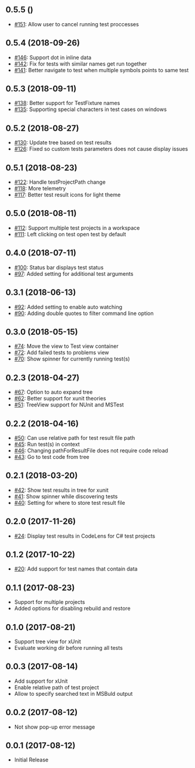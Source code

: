 ## 0.5.5 ()
* [#151](https://github.com/formulahendry/vscode-dotnet-test-explorer/pull/151): Allow user to cancel running test proccesses

## 0.5.4 (2018-09-26)
* [#146](https://github.com/formulahendry/vscode-dotnet-test-explorer/pull/146): Support dot in inline data
* [#142](https://github.com/formulahendry/vscode-dotnet-test-explorer/pull/142): Fix for tests with similar names get run together
* [#141](https://github.com/formulahendry/vscode-dotnet-test-explorer/pull/141): Better navigate to test when multiple symbols points to same test

## 0.5.3 (2018-09-11)
* [#138](https://github.com/formulahendry/vscode-dotnet-test-explorer/pull/138): Better support for TestFixture names
* [#135](https://github.com/formulahendry/vscode-dotnet-test-explorer/pull/135): Supporting special characters in test cases on windows

## 0.5.2 (2018-08-27)
* [#130](https://github.com/formulahendry/vscode-dotnet-test-explorer/pull/130): Update tree based on test results
* [#126](https://github.com/formulahendry/vscode-dotnet-test-explorer/pull/126): Fixed so custom tests parameters does not cause display issues

## 0.5.1 (2018-08-23)
* [#122](https://github.com/formulahendry/vscode-dotnet-test-explorer/pull/122): Handle testProjectPath change
* [#118](https://github.com/formulahendry/vscode-dotnet-test-explorer/pull/118): More telemetry
* [#117](https://github.com/formulahendry/vscode-dotnet-test-explorer/pull/117): Better test result icons for light theme

## 0.5.0 (2018-08-11)
* [#112](https://github.com/formulahendry/vscode-dotnet-test-explorer/pull/112): Support multiple test projects in a workspace 
* [#111](https://github.com/formulahendry/vscode-dotnet-test-explorer/pull/111): Left clicking on test open test by default

## 0.4.0 (2018-07-11)
* [#100](https://github.com/formulahendry/vscode-dotnet-test-explorer/pull/100): Status bar displays test status
* [#97](https://github.com/formulahendry/vscode-dotnet-test-explorer/pull/97): Added setting for additional test arguments

## 0.3.1 (2018-06-13)
* [#92](https://github.com/formulahendry/vscode-dotnet-test-explorer/pull/92): Added setting to enable auto watching
* [#90](https://github.com/formulahendry/vscode-dotnet-test-explorer/pull/90): Adding double quotes to filter command line option

## 0.3.0 (2018-05-15)
* [#74](https://github.com/formulahendry/vscode-dotnet-test-explorer/pull/74): Move the view to Test view container
* [#72](https://github.com/formulahendry/vscode-dotnet-test-explorer/pull/72): Add failed tests to problems view
* [#70](https://github.com/formulahendry/vscode-dotnet-test-explorer/pull/70): Show spinner for currently running test(s)

## 0.2.3 (2018-04-27)
* [#67](https://github.com/formulahendry/vscode-dotnet-test-explorer/pull/67): Option to auto expand tree
* [#62](https://github.com/formulahendry/vscode-dotnet-test-explorer/pull/62): Better support for xunit theories
* [#51](https://github.com/formulahendry/vscode-dotnet-test-explorer/pull/51): TreeView support for NUnit and MSTest

## 0.2.2 (2018-04-16)
* [#50](https://github.com/formulahendry/vscode-dotnet-test-explorer/pull/52): Can use relative path for test result file path
* [#45](https://github.com/formulahendry/vscode-dotnet-test-explorer/pull/45): Run test(s) in context
* [#46](https://github.com/formulahendry/vscode-dotnet-test-explorer/pull/48): Changing pathForResultFile does not require code reload
* [#43](https://github.com/formulahendry/vscode-dotnet-test-explorer/pull/43): Go to test code from tree

## 0.2.1 (2018-03-20)
* [#42](https://github.com/formulahendry/vscode-dotnet-test-explorer/pull/42): Show test results in tree for xunit
* [#41](https://github.com/formulahendry/vscode-dotnet-test-explorer/pull/41): Show spinner while discovering tests
* [#40](https://github.com/formulahendry/vscode-dotnet-test-explorer/pull/40): Setting for where to store test result file

## 0.2.0 (2017-11-26)
* [#24](https://github.com/formulahendry/vscode-dotnet-test-explorer/pull/24): Display test results in CodeLens for C# test projects

## 0.1.2 (2017-10-22)
* [#20](https://github.com/formulahendry/vscode-dotnet-test-explorer/pull/20): Add support for test names that contain data

## 0.1.1 (2017-08-23)
* Support for multiple projects
* Added options for disabling rebuild and restore

## 0.1.0 (2017-08-21)
* Support tree view for xUnit
* Evaluate working dir before running all tests

## 0.0.3 (2017-08-14)
* Add support for xUnit
* Enable relative path of test project
* Allow to specify searched text in MSBuld output

## 0.0.2 (2017-08-12)
* Not show pop-up error message

## 0.0.1 (2017-08-12)
* Initial Release

